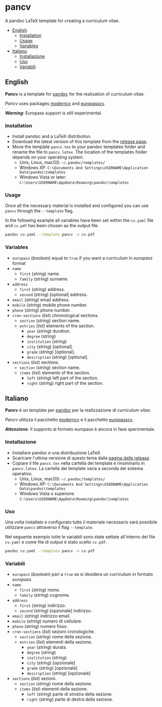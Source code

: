 # pancv

A pandoc LaTeX template for creating a curriculum vitae.

- [English](#english)
  - [Installation](#installation)
  - [Usage](#usage)
  - [Variables](#variables)
- [Italiano](#italiano)
  - [Installazione](#installazione)
  - [Uso](#uso)
  - [Variabili](#variabili)

## English

**Pancv** is a template for [pandoc](https://pandoc.org/) for the realization of curriculum vitae.

*Pancv* uses packages [moderncv](https://launchpad.net/moderncv) and [europasscv](https://github.com/gmazzamuto/europasscv).

***Warning***: Europass support is still experimental.

### Installation

- Install pandoc and a LaTeX distribution.
- Download the latest version of this template from the [release page](https://git.norangeb.it/norangebit/pancv/releases).
- Move the template `pancv.tex` to your pandoc templates folder and rename the file to `pancv.latex`. The location of the templates folder depends on your operating system.
  - Unix, Linux, macOS: `~/.pandoc/templates/`
  - Windows XP: `C:\Documents And Settings\USERNAME\Application Data\pandoc\templates`
  - Windows Vista or later: `C:\Users\USERNAME\AppData\Roaming\pandoc\templates`

### Usage

Once all the necessary material is installed and configured you can use `pancv` through the `--template` flag.

In the following example all variables have been set within the `cv.yaml` file and `cv.pdf` has been chosen as the output file.

```bash
pandoc cv.yaml --template pancv -o cv.pdf
```

### Variables

- `europass` (*boolean*) equal to `true` if you want a curriculum in *europass* format
- `name`
  - `first` (*string*) name.
  - `family` (*string*) surname.
- `address`
  - `first` (*string*) address.
  - `second` (*string*) [optional] address.
- `email` (*string*) email address.
- `mobile` (*string*) mobile phone number.
- `phone` (*string*) phone number.
- `cron-sections` (*list*) chronological sections.
  - `section` (*string*) section name.
  - `entries` (*list*) elements of the section.
    - `year` (*string*) duration.
    - `degree` (*string*) 
    - `institution` (*string*)
    - `city` (*string*) [optional].
    - `grade` (*string*) [optional].
    - `description` (*string*) [optional].
- `sections` (*list*) sections.
  - `section` (*string*) section name.
  - `items` (*list*) elements of the section.
    - `left` (*string*) left part of the section.
    - `right` (*string*) right part of the section.

## Italiano

**Pancv** è un template per [pandoc](https://pandoc.org/) per la realizzazione di *curriculum vitae*.

*Pancv* utilizza il pacchetto [moderncv](https://launchpad.net/moderncv) e il pacchetto [europasscv](https://github.com/gmazzamuto/europasscv).

***Attenzione***: Il supporto al formato europass è ancora in fase sperimentale.

### Installazione

- Installare pandoc e una distribuzione LaTeX.
- Scaricare l'ultima versione di questo tema dalla [pagina delle release](https://git.norangeb.it/norangebit/pancv/releases).
- Copiare il file `pancv.tex` nella cartella dei template e rinominarlo in `pancv.latex`. La cartella dei template varia a seconda del sistema operativo.
  - Unix, Linux, macOS: `~/.pandoc/templates/`
  - Windows XP: `C:\Documents And Settings\USERNAME\Application Data\pandoc\templates`
  - Windows Vista o superiore: `C:\Users\USERNAME\AppData\Roaming\pandoc\templates`

### Uso

Una volta installato e configurato tutto il materiale necessario sarà possibile utilizzare `pancv` attraverso il flag `--template`.

Nel seguente esempio tutte le variabili sono state settate all'interno del file `cv.yaml` e come file di output è stato scelto `cv.pdf`.

```bash
pandoc cv.yaml --template pancv -o cv.pdf
```

### Variabili

- `europass` (*boolean*) pari a `true` se si desidera un curriculum in formato *europass*
- `name`
  - `first` (*string*) nome.
  - `family` (*string*) cognome.
- `address`
  - `first` (*string*) indirizzo.
  - `second` (*string*) [opzionale] indirizzo.
- `email` (*string*) indirizzo email.
- `mobile` (*string*) numero di cellulare.
- `phone` (*string*) numero fisso.
- `cron-sections` (*list*) sezioni cronologiche.
  - `section` (*string*) nome della sezione.
  - `entries` (*list*) elementi della sezione.
    - `year` (*string*) durata.
    - `degree` (*string*) 
    - `institution` (*string*)
    - `city` (*string*) [opzionale]
    - `grade` (*string*) [opzionale]
    - `description` (*string*) [opzionale]
- `sections` (*list*) sezioni.
  - `section` (*string*) nome della sezione.
  - `items` (*list*) elementi della sezione.
    - `left` (*string*) parte di sinistra della sezione.
    - `right` (*string*) parte di destra della sezione.
